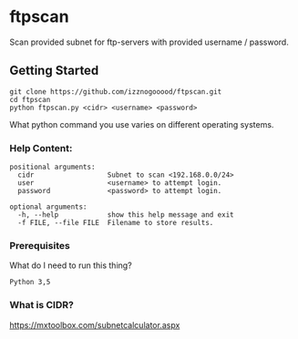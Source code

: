   
# ftpscan

Scan provided subnet for ftp-servers with provided username / password.

## Getting Started

```
git clone https://github.com/izznogooood/ftpscan.git
cd ftpscan
python ftpscan.py <cidr> <username> <password>
```

What python command you use varies on different operating systems.

### Help Content:

```
positional arguments:
  cidr                  Subnet to scan <192.168.0.0/24>
  user                  <username> to attempt login.
  password              <password> to attempt login.

optional arguments:
  -h, --help            show this help message and exit
  -f FILE, --file FILE  Filename to store results.
```

### Prerequisites

What do I need to run this thing?

```
Python 3,5
```

### What is CIDR?

https://mxtoolbox.com/subnetcalculator.aspx